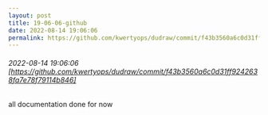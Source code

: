 ```yaml
---
layout: post
title: 19-06-06-github
date: 2022-08-14 19:06:06
permalink: https://github.com/kwertyops/dudraw/commit/f43b3560a6c0d31ff9242638fa7e78f79114b846
---
```


###### 2022-08-14 19:06:06 [https://github.com/kwertyops/dudraw/commit/f43b3560a6c0d31ff9242638fa7e78f79114b846]
all documentation done for now

